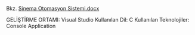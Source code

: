 Bkz.
[Sinema Otomasyon Sistemi.docx](https://github.com/osman28tr/SinemaOtomasyonSistemi/files/8501573/Sinema.Otomasyon.Sistemi.docx)

GELİŞTİRME ORTAMI: Visual Studio
Kullanılan Dil: C
Kullanılan Teknolojiler: Console Application
